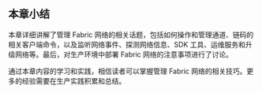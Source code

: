## 本章小结

本章详细讲解了管理 Fabric 网络的相关话题，包括如何操作和管理通道、链码的相关客户端命令，以及监听网络事件、探测网络信息、SDK 工具、运维服务和升级网络等。最后，对生产环境中部署 Fabric 网络的注意事项进行了讨论。

通过本章内容的学习和实践，相信读者可以掌握管理 Fabric 网络的相关技巧。更多的经验需要在生产实践积累和总结。
